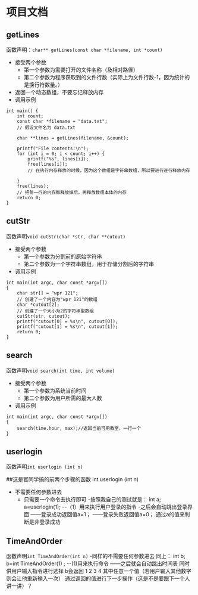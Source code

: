 # 项目文档

## getLines

函数声明：`char** getLines(const char *filename, int *count)`

- 接受两个参数
    - 第一个参数为需要打开的文件名称（及相对路径）
    - 第二个参数为程序获取到的文件行数（实际上为文件行数-1，因为统计的是换行符数量。）
- 返回一个动态数组，不要忘记释放内存
- 调用示例
```
int main() {
    int count;
    const char *filename = "data.txt"; 
    // 假设文件名为 data.txt

    char **lines = getLines(filename, &count); 

    printf("File contents:\n");
    for (int i = 0; i < count; i++) {
        printf("%s", lines[i]);
        free(lines[i]); 
        // 在执行内存释放的时候，因为这个数组是字符串数组，所以要进行逐行释放内存

    }
    free(lines); 
    // 把每一行的内存都释放掉后，再释放数组本体的内存
    return 0;
}

```

## cutStr

函数声明`void cutStr(char *str, char **cutout)`

- 接受两个参数
    - 第一个参数为分割前的原始字符串
    - 第二个参数为一个字符串数组，用于存储分割后的字符串
- 调用示例
```
int main(int argc, char const *argv[])
{
    char str[] = "wpr 121";
    // 创建了一个内容为"wpr 121"的数组
    char *cutout[2];
    // 创建了一个大小为2的字符串型数组
    cutStr(str, cutout);
    printf("cutout[0] = %s\n", cutout[0]);
    printf("cutout[1] = %s\n", cutout[1]);
    return 0;
}
```

## search

函数声明`void search(int time, int volume)`

- 接受两个参数
  - 第一个参数为系统当前时间
  - 第二个参数为用户所需的最大人数
- 调用示例
```
int main(int argc, char const *argv[])
{
    search(time.hour, max);//返回当前可用教室，一行一个
}
```


## userlogin

函数声明`int userlogin (int n)`

##这是官同学搞的前两个步骤的函数
int userlogin (int n)

- 不需要任何参数进去
  - 只需要一个命令去执行即可
  -按照我自己的测试就是：
  int a;
  a=userlogin(1);
  --（1）用来执行用户登录的指令
  -之后会自动跳出登录界面
  ——登录成功返回值a=1；
  ——登录失败返回值a=0；
  通过a的值来判断是非登录成功

## TimeAndOrder

函数声明`int TimeAndOrder(int n)`
-同样的不需要任何参数进去
同上：
int b;
b=int TimeAndOrder(1) ;
--(1)用来执行命令
——之后就会自动跳出时间表 同时供用户输入指令进行选择
b会返回 1 2 3 4 其中任意一个值（若用户输入其他数字则会让他重新输入一次）
通过返回的值进行下一步操作（这是不是要跟下一个人讲一讲）？





